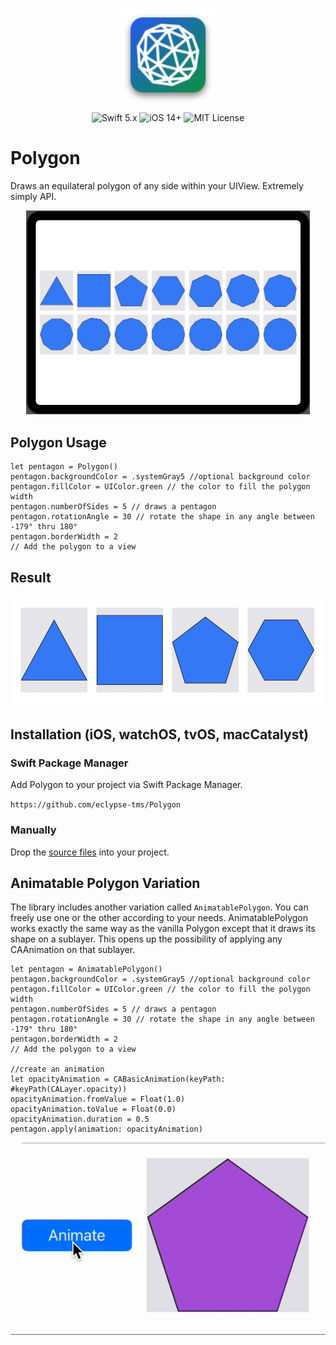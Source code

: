 <p align="center">
  <img width="150" height="150" src="./assets/polygon_app_icon.svg">
</p>

<p align="center">
    <img src="https://img.shields.io/badge/Swift-5.x-orange?logo=swift" alt="Swift 5.x">
    <img src="https://img.shields.io/badge/iOS-15%2B-blue?logo=apple" alt="iOS 14+">
    <img src="https://img.shields.io/badge/License-MIT-lightgrey" alt="MIT License">
</p>

# Polygon 
Draws an equilateral polygon of any side within your UIView. Extremely simply API.

<p align="center">
  <img src="./assets/hero_image.jpg" width="454.5" height="326.5">
</p>

## Polygon Usage
```
let pentagon = Polygon()
pentagon.backgroundColor = .systemGray5 //optional background color
pentagon.fillColor = UIColor.green // the color to fill the polygon width
pentagon.numberOfSides = 5 // draws a pentagon
pentagon.rotationAngle = 30 // rotate the shape in any angle between -179° thru 180°
pentagon.borderWidth = 2
// Add the polygon to a view
```

## Result
<p align="center">
    <img src="./assets/demo.jpg" width="531" height="176.5"  alt="polygon preview">
</p>


## Installation (iOS, watchOS, tvOS, macCatalyst)

### Swift Package Manager 
Add Polygon to your project via Swift Package Manager.

`https://github.com/eclypse-tms/Polygon`

### Manually
Drop the [source files](https://github.com/eclypse-tms/Polygon/tree/version_1/Sources/Polygon) into your project.




## Animatable Polygon Variation

The library includes another variation called `AnimatablePolygon`. You can freely use one or the other according to your needs. AnimatablePolygon works exactly the same way as the vanilla Polygon except that it draws its shape on a sublayer. This opens up the possibility of applying any CAAnimation on that sublayer. 

```
let pentagon = AnimatablePolygon()
pentagon.backgroundColor = .systemGray5 //optional background color
pentagon.fillColor = UIColor.green // the color to fill the polygon width
pentagon.numberOfSides = 5 // draws a pentagon
pentagon.rotationAngle = 30 // rotate the shape in any angle between -179° thru 180°
pentagon.borderWidth = 2
// Add the polygon to a view

//create an animation
let opacityAnimation = CABasicAnimation(keyPath: #keyPath(CALayer.opacity))
opacityAnimation.fromValue = Float(1.0)
opacityAnimation.toValue = Float(0.0)
opacityAnimation.duration = 0.5
pentagon.apply(animation: opacityAnimation)
```

<p align="center">
    <img src="./assets/animatable_polygon_demo.gif" alt="polygon hiding">
</p>

